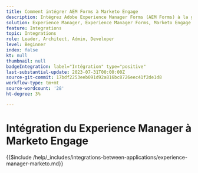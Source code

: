 ```yaml
---
title: Comment intégrer AEM Forms à Marketo Engage
description: Intégrez Adobe Experience Manager Forms (AEM Forms) à la génération de pistes de rationalisation de Marketo Engage.
solution: Experience Manager, Experience Manager Forms, Marketo Engage
feature: Integrations
topic: Integrations
role: Leader, Architect, Admin, Developer
level: Beginner
index: false
kt: null
thumbnail: null
badgeIntegration: label="Intégration" type="positive"
last-substantial-update: 2023-07-31T00:00:00Z
source-git-commit: 17bdf2253eeb091d92a816bc8726eec41f2de1d8
workflow-type: tm+mt
source-wordcount: '28'
ht-degree: 3%

---
```



# Intégration du Experience Manager à Marketo Engage

{{$include /help/_includes/integrations-between-applications/experience-manager-marketo.md}}
